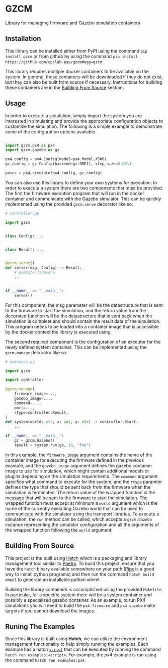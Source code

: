 # GZCM

Library for managing firmware and Gazebo simulation containers

## Installation

This library can be installed either from PyPI using the command `pip install gzcm` or from github
by using the command `pip install https://github.com/cpslab-asu/gzcm#egg=gzcm`.

This library requires multiple docker containers to be available on the system. In general, these
containers will be downloaded if they do not exist, but they can also be built from source if
necessary. Instructions for building these containers are in the
[Building From Source](#building-from-source) section.

## Usage

In order to execute a simulation, simply import the system you are interested in simulating and
provide the appropriate configuration objects to customize the simulation. The following is a
simple example to demonstrate some of the configuration options available.

```python

import gzcm.px4 as px4
import gzcm.gazebo as gz

px4_config = px4.Config(model=px4.Model.X500)
gz_config = gz.Config(backend=gz.ODE(), step_size=0.001)

poses = px4.simulate(px4_config, gz_config)

```

You can also use this library to define your own systems for execution. In order to execute a
system there are two components that must be provided. The first the firmware execution program
that will run in the docker container and communicate with the Gazebo simulator. This can be
quickly implemented using the provided `gzcm.serve` decorator like so:

```python
# controller.py

import gzcm


class Config: ...


class Result: ...


@gzcm.serve()
def server(msg: Config) -> Result:
    # Execute firmware
    ...


if __name__ == "__main__":
    server()
```

For this component, the msg parameter will be the datastructure that is sent to the firmware to
start the simulation, and the return value from the decorated function will be the datastructure
that is sent back when the simulation is complete and should contain the result data of the
simulation. This program needs to be loaded into a container image that is accessible by the docker
context the library is executed using.

The second required component is the configuration of an executor for the newly defined system
container. This can be implemented using the `gzcm.manage` decorator like so:

```python
# executor.py

import gzcm

import controller

@gzcm.manage(
    firmware_image=...,
    gazebo_image=...,
    command=...,
    port=...,
    rtype=controller.Result,
)
def system(world: str, x: int, y: str) -> controller.Start:
    ...

if __name__ == "__main__":
    gz = gzcm.Gazebo()
    result = system.run(gz, 10, "foo")
```

In this example, the `firmware_image` argument contains the name of the container image for
executing the firmware defined in the previous example, and the `gazebo_image` argument defines the
gazebo container image to use for simulation, which might contain additional models or plugins
depending on the simulation requirements. The `command` argument specifies what command to execute
for the system, and the `rtype` paramter defines the type that should be sent back from the
firmware when the simulation is terminated. The return value of the wrapped function is the message
that will be sent to the firmware to start the simulation. The wrapped function must accept at
minimum a `world` argument which is the name of the currently executing Gazebo world that can be
used to communicate with the simulator using the transport libraries. To execute a simulation, the
`run` method can be called, which accepts a `gzcm.Gazebo` instance representing the simulator
configuration and all the arguments of the wrapped function following the `world` argument.

## Building From Source

This project is the built using [Hatch](https://hatch.pypa.io) which is a packaging and library
management tool similar to [Poetry](https://python-poetry.org). To build this project, ensure that
you have the `hatch` binary available somewhere on your path ([Pipx](https://github.com/pypa/pipx)
is a good way to install python programs) and then run the command `hatch build wheel` to generate
an installable python wheel.

Building the library containers is accomplished using the provided `Makefile`. In particular, for
a specific system there will be a system container and possibly a specialized gazebo container. As
an example, to run PX4 simulations you will need to build the `px4-firmware` and `px4-gazebo` make
targets if you cannot download the images.

## Runing The Examples

Since this library is built using **Hatch**, we can utilize the environment management
functionality to help simply running the examples. Each example has a hatch
[`script`](https://hatch.pypa.io/latest/config/environment/overview/#scripts) that can be executed
by running the command `hatch run examples:<script>`. For example, the *px4* example is run using
the command `hatch run examples:px4`.

<!-- vim: set colorcolumn=100: -->
